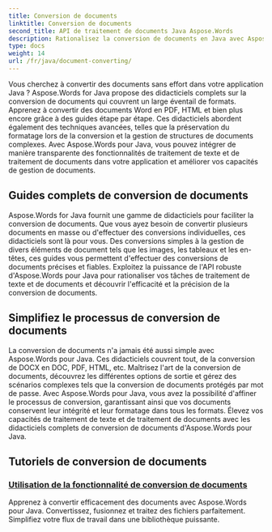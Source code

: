 ```yaml
---
title: Conversion de documents
linktitle: Conversion de documents
second_title: API de traitement de documents Java Aspose.Words
description: Rationalisez la conversion de documents en Java avec Aspose.Words ! Découvrez des guides complets sur le traitement de texte et le traitement de documents
type: docs
weight: 14
url: /fr/java/document-converting/
---
```


Vous cherchez à convertir des documents sans effort dans votre application Java ? Aspose.Words for Java propose des didacticiels complets sur la conversion de documents qui couvrent un large éventail de formats. Apprenez à convertir des documents Word en PDF, HTML et bien plus encore grâce à des guides étape par étape. Ces didacticiels abordent également des techniques avancées, telles que la préservation du formatage lors de la conversion et la gestion de structures de documents complexes. Avec Aspose.Words pour Java, vous pouvez intégrer de manière transparente des fonctionnalités de traitement de texte et de traitement de documents dans votre application et améliorer vos capacités de gestion de documents.

## Guides complets de conversion de documents

Aspose.Words for Java fournit une gamme de didacticiels pour faciliter la conversion de documents. Que vous ayez besoin de convertir plusieurs documents en masse ou d'effectuer des conversions individuelles, ces didacticiels sont là pour vous. Des conversions simples à la gestion de divers éléments de document tels que les images, les tableaux et les en-têtes, ces guides vous permettent d'effectuer des conversions de documents précises et fiables. Exploitez la puissance de l'API robuste d'Aspose.Words pour Java pour rationaliser vos tâches de traitement de texte et de documents et découvrir l'efficacité et la précision de la conversion de documents.

## Simplifiez le processus de conversion de documents

La conversion de documents n'a jamais été aussi simple avec Aspose.Words pour Java. Ces didacticiels couvrent tout, de la conversion de DOCX en DOC, PDF, HTML, etc. Maîtrisez l'art de la conversion de documents, découvrez les différentes options de sortie et gérez des scénarios complexes tels que la conversion de documents protégés par mot de passe. Avec Aspose.Words pour Java, vous avez la possibilité d'affiner le processus de conversion, garantissant ainsi que vos documents conservent leur intégrité et leur formatage dans tous les formats. Élevez vos capacités de traitement de texte et de traitement de documents avec les didacticiels complets de conversion de documents d'Aspose.Words pour Java.

## Tutoriels de conversion de documents

### [Utilisation de la fonctionnalité de conversion de documents](./using-document-converting/)
Apprenez à convertir efficacement des documents avec Aspose.Words pour Java. Convertissez, fusionnez et traitez des fichiers parfaitement. Simplifiez votre flux de travail dans une bibliothèque puissante.